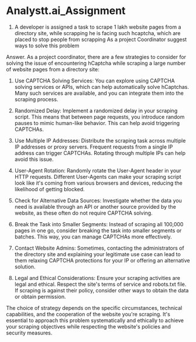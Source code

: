 # Analystt.ai_Assignment

1. A developer is assigned a task to scrape 1 lakh website pages from a directory site, while scrapping he is facing such hcaptcha, which are placed to stop people from scrapping As a project Coordinator suggest ways to solve this problem

Answer. As a project coordinator, there are a few strategies to consider for solving the issue of encountering hCaptcha while scraping a large number of website pages from a directory site:

1. Use CAPTCHA Solving Services: You can explore using CAPTCHA solving services or APIs, which can help automatically solve hCaptchas. Many such services are available, and you can integrate them into the scraping process.

2. Randomized Delay: Implement a randomized delay in your scraping script. This means that between page requests, you introduce random pauses to mimic human-like behavior. This can help avoid triggering CAPTCHAs.

3. Use Multiple IP Addresses: Distribute the scraping task across multiple IP addresses or proxy servers. Frequent requests from a single IP address can trigger CAPTCHAs. Rotating through multiple IPs can help avoid this issue.

4. User-Agent Rotation: Randomly rotate the User-Agent header in your HTTP requests. Different User-Agents can make your scraping script look like it's coming from various browsers and devices, reducing the likelihood of getting blocked.

5. Check for Alternative Data Sources: Investigate whether the data you need is available through an API or another source provided by the website, as these often do not require CAPTCHA solving.

6. Break the Task into Smaller Segments: Instead of scraping all 100,000 pages in one go, consider breaking the task into smaller segments or batches. This way, you can manage CAPTCHAs more effectively.

7. Contact Website Admins: Sometimes, contacting the administrators of the directory site and explaining your legitimate use case can lead to them relaxing CAPTCHA protections for your IP or offering an alternative solution.

8. Legal and Ethical Considerations: Ensure your scraping activities are legal and ethical. Respect the site's terms of service and robots.txt file. If scraping is against their policy, consider other ways to obtain the data or obtain permission.

The choice of strategy depends on the specific circumstances, technical capabilities, and the cooperation of the website you're scraping. It's essential to approach this problem systematically and ethically to achieve your scraping objectives while respecting the website's policies and security measures.


